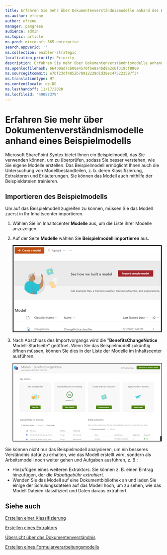 ```yaml
---
title: Erfahren Sie mehr über Dokumentenverständnismodelle anhand des Beispielmodells
ms.author: efrene
author: efrene
manager: pamgreen
audience: admin
ms.topic: article
ms.prod: microsoft-365-enterprise
search.appverid: ''
ms.collection: enabler-strategic
localization_priority: Priority
description: Erfahren Sie mehr über Dokumentenverständnismodelle anhand des Beispielmodells
ms.openlocfilehash: 664b0ad7cb00a4570fbe8a4bd8a2c6f319cf8800
ms.sourcegitcommit: e7bf23df4852b78912229d1d38ec475223597f34
ms.translationtype: HT
ms.contentlocale: de-DE
ms.lasthandoff: 11/17/2020
ms.locfileid: "49087379"
---
```

# <a name="learn-about-document-understanding-models-through-a-sample-model"></a>Erfahren Sie mehr über Dokumentenverständnismodelle anhand eines Beispielmodells

Microsoft SharePoint Syntex bietet Ihnen ein Beispielmodell, das Sie verwenden können, um zu überprüfen, sodass Sie besser verstehen, wie Sie eigene Modelle erstellen. Das Beispielmodell ermöglicht Ihnen auch die Untersuchung von Modellbestandteilen, z. b. deren Klassifizierung, Extraktoren und Erläuterungen. Sie können das Modell auch mithilfe der Beispieldateien trainieren.

## <a name="import-the-sample-model"></a>Importieren des Beispielmodells

Um auf das Beispielmodell zugreifen zu können, müssen Sie das Modell zuerst in Ihr Inhaltscenter importieren.

1. Wählen Sie im Inhaltscenter **Modelle** aus, um die Liste ihrer Modelle anzuzeigen.</br>
2. Auf der Seite **Modelle** wählen Sie **Beispielmodell importieren** aus.</br>

    ![Beispielmodell importieren](../media/content-understanding/import-sample-model.png) </br>

3. Nach Abschluss des Importvorgangs wird die "**BenefitsChangeNotice** Modell-Startseite" geöffnet. Wenn Sie das Beispielmodell zukünftig öffnen müssen, können Sie dies in der Liste der Modelle im Inhaltscenter ausführen. </br>

     ![Beispiel-Startseite](../media/content-understanding/sample-home-page.png)</br>

Sie können nicht nur das Beispielmodell analysieren, um ein besseres Verständnis dafür zu erhalten, wie das Modell erstellt wird, sondern als Arbeitsmodell noch weiter gehen und Aufgaben ausführen, z. B.:

- Hinzufügen eines weiteren Extraktors. Sie können z. B. einen Eintrag hinzufügen, der die *Rabattgebühr extrahiert*.
- Wenden Sie das Modell auf eine Dokumentbibliothek an und laden Sie einige der Schulungsdateien auf das Modell hoch, um zu sehen, wie das Modell Dateien klassifiziert und Daten daraus extrahiert.


## <a name="see-also"></a>Siehe auch
[Erstellen einer Klassifizierung](create-a-classifier.md)

[Erstellen eines Extraktors](create-an-extractor.md)

[Übersicht über das Dokumentenverständnis](document-understanding-overview.md)

[Erstellen eines Formularverarbeitungsmodells](create-a-form-processing-model.md)  
